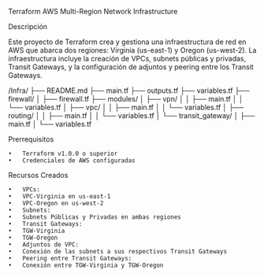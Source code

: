 Terraform AWS Multi-Region Network Infrastructure

Descripción

Este proyecto de Terraform crea y gestiona una infraestructura de red en AWS que abarca dos regiones: Virginia (us-east-1) y Oregon (us-west-2). La infraestructura incluye la creación de VPCs, subnets públicas y privadas, Transit Gateways, y la configuración de adjuntos y peering entre los Transit Gateways.


/Infra/
├── README.md
├── main.tf
├── outputs.tf
├── variables.tf
├── firewall/
│   ├── firewall.tf
├── modules/
│   ├── vpn/
│   │   ├── main.tf
│   │   └── variables.tf
│   ├── vpc/
│   │   ├── main.tf
│   │   └── variables.tf
│   ├── routing/
│   │   ├── main.tf
│   │   └── variables.tf
│   └── transit_gateway/
│       ├── main.tf
│       └── variables.tf

Prerrequisitos

	•	Terraform v1.0.0 o superior
	•	Credenciales de AWS configuradas

Recursos Creados

	•	VPCs:
	•	VPC-Virginia en us-east-1
	•	VPC-Oregon en us-west-2
	•	Subnets:
	•	Subnets Públicas y Privadas en ambas regiones
	•	Transit Gateways:
	•	TGW-Virginia
	•	TGW-Oregon
	•	Adjuntos de VPC:
	•	Conexión de las subnets a sus respectivos Transit Gateways
	•	Peering entre Transit Gateways:
	•	Conexión entre TGW-Virginia y TGW-Oregon    